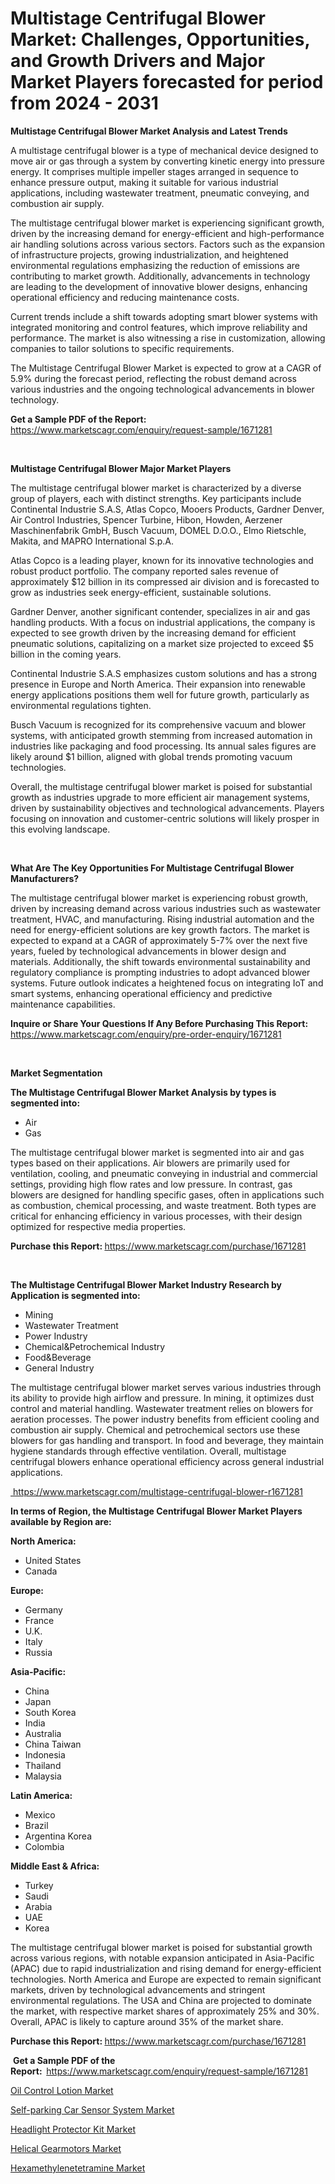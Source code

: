 <p><h1>Multistage Centrifugal Blower Market: Challenges, Opportunities, and Growth Drivers and Major Market Players forecasted for period from 2024 - 2031</h1></p><p><strong>Multistage Centrifugal Blower Market Analysis and Latest Trends</strong></p>
<p><p>A multistage centrifugal blower is a type of mechanical device designed to move air or gas through a system by converting kinetic energy into pressure energy. It comprises multiple impeller stages arranged in sequence to enhance pressure output, making it suitable for various industrial applications, including wastewater treatment, pneumatic conveying, and combustion air supply.</p><p>The multistage centrifugal blower market is experiencing significant growth, driven by the increasing demand for energy-efficient and high-performance air handling solutions across various sectors. Factors such as the expansion of infrastructure projects, growing industrialization, and heightened environmental regulations emphasizing the reduction of emissions are contributing to market growth. Additionally, advancements in technology are leading to the development of innovative blower designs, enhancing operational efficiency and reducing maintenance costs.</p><p>Current trends include a shift towards adopting smart blower systems with integrated monitoring and control features, which improve reliability and performance. The market is also witnessing a rise in customization, allowing companies to tailor solutions to specific requirements.</p><p>The Multistage Centrifugal Blower Market is expected to grow at a CAGR of 5.9% during the forecast period, reflecting the robust demand across various industries and the ongoing technological advancements in blower technology.</p></p>
<p><strong>Get a Sample PDF of the Report:&nbsp;</strong> <a href="https://www.marketscagr.com/enquiry/request-sample/1671281?utm_campaign=1884&utm_medium=2&utm_source=Github&utm_content=ia&utm_term=20122024&utm_id=multistage-centrifugal-blower">https://www.marketscagr.com/enquiry/request-sample/1671281</a></p>
<p>&nbsp;</p>
<p><strong>Multistage Centrifugal Blower Major Market Players</strong></p>
<p><p>The multistage centrifugal blower market is characterized by a diverse group of players, each with distinct strengths. Key participants include Continental Industrie S.A.S, Atlas Copco, Mooers Products, Gardner Denver, Air Control Industries, Spencer Turbine, Hibon, Howden, Aerzener Maschinenfabrik GmbH, Busch Vacuum, DOMEL D.O.O., Elmo Rietschle, Makita, and MAPRO International S.p.A.</p><p>Atlas Copco is a leading player, known for its innovative technologies and robust product portfolio. The company reported sales revenue of approximately $12 billion in its compressed air division and is forecasted to grow as industries seek energy-efficient, sustainable solutions.</p><p>Gardner Denver, another significant contender, specializes in air and gas handling products. With a focus on industrial applications, the company is expected to see growth driven by the increasing demand for efficient pneumatic solutions, capitalizing on a market size projected to exceed $5 billion in the coming years.</p><p>Continental Industrie S.A.S emphasizes custom solutions and has a strong presence in Europe and North America. Their expansion into renewable energy applications positions them well for future growth, particularly as environmental regulations tighten.</p><p>Busch Vacuum is recognized for its comprehensive vacuum and blower systems, with anticipated growth stemming from increased automation in industries like packaging and food processing. Its annual sales figures are likely around $1 billion, aligned with global trends promoting vacuum technologies.</p><p>Overall, the multistage centrifugal blower market is poised for substantial growth as industries upgrade to more efficient air management systems, driven by sustainability objectives and technological advancements. Players focusing on innovation and customer-centric solutions will likely prosper in this evolving landscape.</p></p>
<p>&nbsp;</p>
<p><strong>What Are The Key Opportunities For Multistage Centrifugal Blower Manufacturers?</strong></p>
<p><p>The multistage centrifugal blower market is experiencing robust growth, driven by increasing demand across various industries such as wastewater treatment, HVAC, and manufacturing. Rising industrial automation and the need for energy-efficient solutions are key growth factors. The market is expected to expand at a CAGR of approximately 5-7% over the next five years, fueled by technological advancements in blower design and materials. Additionally, the shift towards environmental sustainability and regulatory compliance is prompting industries to adopt advanced blower systems. Future outlook indicates a heightened focus on integrating IoT and smart systems, enhancing operational efficiency and predictive maintenance capabilities.</p></p>
<p><strong>Inquire or Share Your Questions If Any Before Purchasing This Report:</strong> <a href="https://www.marketscagr.com/enquiry/pre-order-enquiry/1671281?utm_campaign=1884&utm_medium=2&utm_source=Github&utm_content=ia&utm_term=20122024&utm_id=multistage-centrifugal-blower">https://www.marketscagr.com/enquiry/pre-order-enquiry/1671281</a></p>
<p>&nbsp;</p>
<p><strong>Market Segmentation</strong></p>
<p><strong>The Multistage Centrifugal Blower Market Analysis by types is segmented into:</strong></p>
<p><ul><li>Air</li><li>Gas</li></ul></p>
<p><p>The multistage centrifugal blower market is segmented into air and gas types based on their applications. Air blowers are primarily used for ventilation, cooling, and pneumatic conveying in industrial and commercial settings, providing high flow rates and low pressure. In contrast, gas blowers are designed for handling specific gases, often in applications such as combustion, chemical processing, and waste treatment. Both types are critical for enhancing efficiency in various processes, with their design optimized for respective media properties.</p></p>
<p><strong>Purchase this Report:&nbsp;</strong><a href="https://www.marketscagr.com/purchase/1671281?utm_campaign=1884&utm_medium=2&utm_source=Github&utm_content=ia&utm_term=20122024&utm_id=multistage-centrifugal-blower">https://www.marketscagr.com/purchase/1671281</a></p>
<p>&nbsp;</p>
<p><strong>The Multistage Centrifugal Blower Market Industry Research by Application is segmented into:</strong></p>
<p><ul><li>Mining</li><li>Wastewater Treatment</li><li>Power Industry</li><li>Chemical&Petrochemical Industry</li><li>Food&Beverage</li><li>General Industry</li></ul></p>
<p><p>The multistage centrifugal blower market serves various industries through its ability to provide high airflow and pressure. In mining, it optimizes dust control and material handling. Wastewater treatment relies on blowers for aeration processes. The power industry benefits from efficient cooling and combustion air supply. Chemical and petrochemical sectors use these blowers for gas handling and transport. In food and beverage, they maintain hygiene standards through effective ventilation. Overall, multistage centrifugal blowers enhance operational efficiency across general industrial applications.</p></p>
<p><a href="https://www.marketscagr.com/multistage-centrifugal-blower-r1671281?utm_campaign=1884&utm_medium=2&utm_source=Github&utm_content=ia&utm_term=20122024&utm_id=multistage-centrifugal-blower">&nbsp;https://www.marketscagr.com/multistage-centrifugal-blower-r1671281</a></p>
<p><strong>In terms of Region, the Multistage Centrifugal Blower Market Players available by Region are:</strong></p>
<p>
    <p> <strong> North America: </strong>
        <ul>
            <li>United States</li>
            <li>Canada</li>
        </ul>
        </p> 
    <p> <strong> Europe: </strong>
        <ul>
            <li>Germany</li>
            <li>France</li>
            <li>U.K.</li>
            <li>Italy</li>
            <li>Russia</li>
        </ul>
        </p> 
    <p> <strong> Asia-Pacific: </strong>
        <ul>
            <li>China</li>
            <li>Japan</li>
            <li>South Korea</li>
            <li>India</li>
            <li>Australia</li>
            <li>China Taiwan</li>
            <li>Indonesia</li>
            <li>Thailand</li>
            <li>Malaysia</li>
        </ul>
        </p> 
    <p> <strong> Latin America: </strong>
        <ul>
            <li>Mexico</li>
            <li>Brazil</li>
            <li>Argentina Korea</li>
            <li>Colombia</li>
        </ul>
        </p> 
    <p> <strong> Middle East & Africa: </strong>
        <ul>
            <li>Turkey</li>
            <li>Saudi</li>
            <li>Arabia</li>
            <li>UAE</li>
            <li>Korea</li>
        </ul>
    </p>
    </p>
<p><p>The multistage centrifugal blower market is poised for substantial growth across various regions, with notable expansion anticipated in Asia-Pacific (APAC) due to rapid industrialization and rising demand for energy-efficient technologies. North America and Europe are expected to remain significant markets, driven by technological advancements and stringent environmental regulations. The USA and China are projected to dominate the market, with respective market shares of approximately 25% and 30%. Overall, APAC is likely to capture around 35% of the market share.</p></p>
<p><strong>Purchase this Report: </strong><a href="https://www.marketscagr.com/purchase/1671281?utm_campaign=1884&utm_medium=2&utm_source=Github&utm_content=ia&utm_term=20122024&utm_id=multistage-centrifugal-blower">https://www.marketscagr.com/purchase/1671281</a></p>
<p>&nbsp;<strong>Get a Sample PDF of the Report:&nbsp;&nbsp;</strong><a href="https://www.marketscagr.com/enquiry/request-sample/1671281?utm_campaign=1884&utm_medium=2&utm_source=Github&utm_content=ia&utm_term=20122024&utm_id=multistage-centrifugal-blower">https://www.marketscagr.com/enquiry/request-sample/1671281</a></p>
<p><strong></strong></p>
<p><p><a href="https://www.linkedin.com/pulse/oil-control-lotion-market-analysis-latest-marketing-trends-ihvrf?utm_campaign=1884&utm_medium=2&utm_source=Github&utm_content=ia&utm_term=20122024&utm_id=multistage-centrifugal-blower">Oil Control Lotion Market</a></p><p><a href="https://github.com/tamvrosiya/Market-Research-Report-List-6/blob/main/self-parking-car-sensor-system-market.md?utm_campaign=1884&utm_medium=2&utm_source=Github&utm_content=ia&utm_term=20122024&utm_id=multistage-centrifugal-blower">Self-parking Car Sensor System Market</a></p><p><a href="https://www.linkedin.com/pulse/headlight-protector-kit-market-rise-tracking-116-cagr-2024-2031-ocz0f?utm_campaign=1884&utm_medium=2&utm_source=Github&utm_content=ia&utm_term=20122024&utm_id=multistage-centrifugal-blower">Headlight Protector Kit Market</a></p><p><a href="https://www.linkedin.com/pulse/charting-future-comprehensive-analysis-global-helical-gearmotors-wgd1f?utm_campaign=1884&utm_medium=2&utm_source=Github&utm_content=ia&utm_term=20122024&utm_id=multistage-centrifugal-blower">Helical Gearmotors Market</a></p><p><a href="https://www.linkedin.com/pulse/immense-growth-hexamethylenetetramine-market-projected-2024-1ujef?utm_campaign=1884&utm_medium=2&utm_source=Github&utm_content=ia&utm_term=20122024&utm_id=multistage-centrifugal-blower">Hexamethylenetetramine Market</a></p></p>